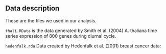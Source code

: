 ## Data description
These are the files we used in our analysis.

`thali.RData` is the data generated by Smith et al. (2004) A. thaliana time series expression of  800 genes during diurnal cycle.

`hedenfalk.rda` Data created by Hedenfalk et al. (2001) breast cancer data: 




